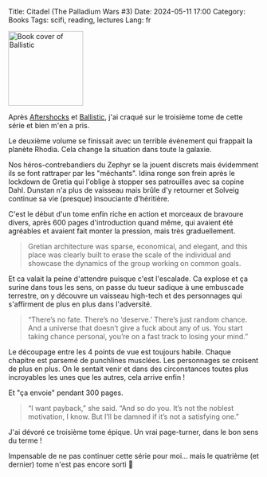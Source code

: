 Title: Citadel (The Palladium Wars #3)
Date: 2024-05-11 17:00
Category: Books
Tags: scifi, reading, lectures
Lang: fr

<img src="https://m.media-amazon.com/images/I/71yiv2EnPWL._SL1500_.jpg" alt="Book cover of Ballistic" width="150" height="auto">

Après [Aftershocks]({filename}/books/aftershocks.md) et [Ballistic]({filename}/books/ballistic.md), j'ai craqué sur le troisième tome de cette série et bien m'en a pris.

Le deuxième volume se finissait avec un terrible évènement qui frappait la planète Rhodia. Cela change la situation dans toute la galaxie.

Nos héros-contrebandiers du Zephyr se la jouent discrets mais évidemment ils se font rattraper par les "méchants". Idina ronge son frein après le lockdown de Gretia qui l'oblige à stopper ses patrouilles avec sa copine Dahl. Dunstan n'a plus de vaisseau mais brûle d'y retourner et Solveig continue sa vie (presque) insouciante d'héritière.

C'est le début d'un tome enfin riche en action et morceaux de bravoure divers, après 600 pages d'introduction quand même, qui avaient été agréables et avaient fait monter la pression, mais très graduellement.

> Gretian architecture was sparse, economical, and elegant, and this place was clearly built to erase the scale of the individual and showcase the dynamics of the group working on common goals.

Et ca valait la peine d'attendre puisque c'est l'escalade. Ca explose et ça surine dans tous les sens, on passe du tueur sadique à une embuscade terrestre, on y découvre un vaisseau high-tech et des personnages qui s'affirment de plus en plus dans l'adversité.

> “There’s no fate. There’s no ‘deserve.’ There’s just random chance. And a universe that doesn’t give a fuck about any of us. You start taking chance personal, you’re on a fast track to losing your mind.”

Le découpage entre les 4 points de vue est toujours habile. Chaque chapitre est parsemé de punchlines musclées. Les personnages se croisent de plus en plus. On le sentait venir et dans des circonstances toutes plus incroyables les unes que les autres, cela arrive enfin !

Et "ça envoie" pendant 300 pages.

> “I want payback,” she said. “And so do you. It’s not the noblest motivation, I know. But I’ll be damned if it’s not a satisfying one.”

J'ai dévoré ce troisième tome épique. Un vrai page-turner, dans le bon sens du terme !

Impensable de ne pas continuer cette série pour moi... mais le quatrième (et dernier) tome n'est pas encore sorti 🥲

